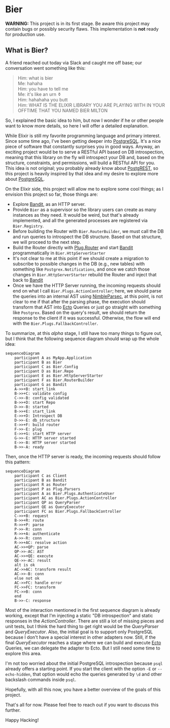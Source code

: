 # Bier

**WARNING:** This project is in its first stage. Be aware this project may contain bugs or possibly security flaws. This implementation is **not** ready for production use.

## What is Bier?

A friend reached out today via Slack and caught me off base; our conversation went something like this:

> Him: what is bier <br />
> Me: hahaha <br />
> Him: you have to tell me <br />
> Me: it's like an urn :funeral_urn: <br />
> Him: hahahaha you butt <br />
> Him: WHAT IS THE ELIXIR LIBRARY YOU ARE PLAYING WITH IN YOUR OFFTIME THAT YOU NAMED BIER MILTON

So, I explained the basic idea to him, but now I wonder if he or other people want to know more details, so here I will offer a detailed explanation.

While Elixir is still my favorite programming language and primary interest. Since some time ago, I've been getting deeper into [PostgreSQL][]. It's a nice piece of software that constantly surprises you in good ways. Anyway, an exciting project would be to serve a RESTful API based on DB introspection, meaning that this library on the fly will introspect your DB and, based on the structure, constraints, and permissions, will build a RESTful API for you. This idea is not original; you probably already know about [PostgREST][], so this project is heavily inspired by that idea and my desire to explore more about [PostgreSQL][].

On the Elixir side, this project will allow me to explore some cool things; as I envision this project so far, those things are:

* Explore [Bandit][], as an HTTP server.
* Provide `Bier` as a supervisor so the library users can create as many instances as they need. It would be weird, but that's already implemented, and all the generated processes are registered via `Bier.Registry`.
* Before building the Router with `Bier.RouterBuilder`, we must call the DB and run queries to introspect the DB structure. Based on that structure, we will proceed to the next step.
* Build the Router directly with [Plug.Router](https://hexdocs.pm/plug/Plug.Router.html) and start [Bandit] programmatically in `Bier.HttpServerStarter`
* It's not clear to me at this point if we should create a migration to subscribe to possible changes in the DB (e.g., new tables) with something like `Postgrex.Notifications`, and once we catch those changes in `Bier.HttpServerStarter` rebuild the Router and inject that back to [Bandit][]
* Once we have the HTTP Server running, the incoming requests should end on what I call `Bier.Plugs.ActionController`; here, we should parse the queries into an internal AST using [NimbleParsec][], at this point, is not clear to me if that after the parsing phase, the execution should transform that AST into [Ecto][] Queries or just go straight with something like `Postgrex`. Based on the query's result, we should return the response to the client if it was successful. Otherwise, the flow will end with the `Bier.Plugs.FallbackController`.

To summarize, at this _alpha_ stage, I still have too many things to figure out, but I think that the following sequence diagram should wrap up the whole idea:

```mermaid
sequenceDiagram
    participant A as MyApp.Application
    participant B as Bier
    participant C as Bier.Config
    participant D as Bier.Repo
    participant E as Bier.HttpServerStarter
    participant F as Bier.RouterBuilder
    participant G as Bandit
    A->>+B: start_link
    B->>+C: validate config
    C->>-B: config validated
    B->>+D: start Repo
    D->>-B: started
    B->>+E: start_link
    E->>+D: Introspect DB
    D->>-E: db_structure
    E->>+F: build router
    F->>-E: plug
    E->>+G: start HTTP server
    G->>-E: HTTP server started
    E->>-B: HTTP server started
    B->>-A: ready
```

Then, once the HTTP server is ready, the incoming requests should follow this pattern:

```mermaid
sequenceDiagram
    participant C as Client
    participant B as Bandit
    participant R as Router
    participant P as Plug.Parsers
    participant A as Bier.Plugs.AuthenticateUser
    participant AC as Bier.Plugs.ActionController
    participant QP as QueryParser
    participant QE as QueryExecutor
    participant FC as Bier.Plugs.FallbackController
    C->>+B: request
    B->>+R: route
    R->>+P: parse
    P->>-R: conn
    R->>+A: authenticate
    A->>-R: conn
    R->>+AC: resolve action
    AC->>+QP: parse
    QP->>-AC: AST
    AC->>+QE: execute
    QE->>-AC: result
    alt is ok
    AC->>AC: transform result
    AC->>-B: conn
    else not ok
    AC->>FC: handle error
    FC->>FC: transform
    FC->>B: conn
    end
    B->>-C: response
```

Most of the interaction mentioned in the first sequence diagram is already working, except that I'm injecting a static "DB introspection" and static responses in the _ActionController_. There are still a lot of missing pieces and unit tests, but I think the hard thing to get right would be the _QueryParser_ and _QueryExecutor_. Also, the initial goal is to support only PostgreSQL because I don't have a special interest in other adapters now. Still, if the final _QueryExecutor_ reaches a stage where we can build and execute [Ecto][] Queries, we can delegate the adapter to Ecto. But I still need some time to explore this area.

I'm not too worried about the initial PostgreSQL introspection because `psql` already offers a starting point. If you start the client with the option `-E` or `--echo-hidden`, that option would echo the queries generated by `\d` and other backslash commands inside `psql`.

Hopefully, with all this now, you have a better overview of the goals of this project.

That's all for now. Please feel free to reach out if you want to discuss this further.

Happy Hacking!

[PostgreSQL]: https://www.postgresql.org
[PostgREST]: https://postgrest.org/en/stable/
[Bandit]: https://github.com/mtrudel/bandit
[NimbleParsec]: https://hexdocs.pm/nimble_parsec/NimbleParsec.html
[Postgrex]: https://hexdocs.pm/postgrex/readme.html
[Ecto]: https://hexdocs.pm/ecto
